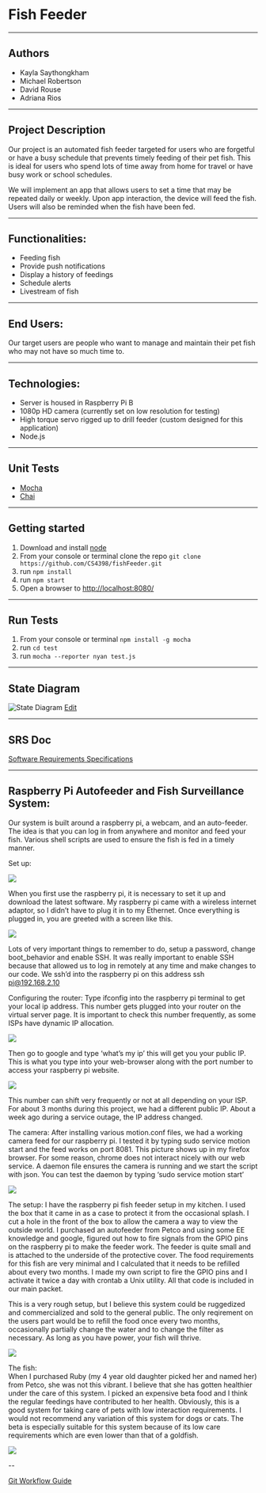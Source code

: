 # Fish Feeder

---

## Authors
- Kayla Saythongkham
- Michael Robertson
- David Rouse
- Adriana Rios

---

## Project Description
Our project is an automated fish feeder targeted for users who are forgetful or have a busy schedule that prevents timely feeding of their pet fish. This is ideal for users who spend lots of time away from home for travel or have busy work or school schedules. 

We will implement an app that allows users to set a time that may be repeated daily or weekly. Upon app interaction, the device will feed the fish. Users will also be reminded when the fish have been fed. 

--- 

## Functionalities:

- Feeding fish
- Provide push notifications
- Display a history of feedings
- Schedule alerts
- Livestream of fish

---

## End Users:

Our target users are people who want to manage and maintain their pet fish who may not have so much time to. 

---

## Technologies:

- Server is housed in Raspberry Pi B
- 1080p HD camera (currently set on low resolution for testing)
- High torque servo rigged up to drill feeder (custom designed for this application)
- Node.js

---

## Unit Tests

- [Mocha](https://mochajs.org/)
- [Chai](http://chaijs.com/api/bdd/)

---

## Getting started

1. Download and install [node](https://nodejs.org/en/)
2. From your console or terminal clone the repo `git clone https://github.com/CS4398/fishFeeder.git`
3. run `npm install`
4. run `npm start`
5. Open a browser to [http://localhost:8080/](http://localhost:8080/)

---

## Run Tests

1. From your console or terminal `npm install -g mocha`
2. run `cd test`
3. run `mocha --reporter nyan test.js`

---
## State Diagram

![State Diagram](https://github.com/CS4398/fishFeeder/blob/master/State%20Chart.png)
[Edit](https://www.draw.io/#HCS4398%2FfishFeeder%2Fmaster%2FState%20Chart.xml)

---

## SRS Doc

[Software Requirements Specifications](https://github.com/CS4398/fishFeeder/blob/master/SRSfr.docx%20(1).pdf)

---

## Raspberry Pi Autofeeder and Fish Surveillance System:

Our system is built around a raspberry pi, a webcam, and an auto-feeder.  The idea is that you can log in from anywhere and monitor and feed your fish.  Various shell scripts are used to ensure the fish is fed in a timely manner.  

Set up:

![](https://github.com/CS4398/fishFeeder/blob/master/Picture1.png)

When you first use the raspberry pi, it is necessary to set it up and download the latest software.  My raspberry pi came with a wireless internet adaptor, so I didn’t have to plug it in to my Ethernet.  Once everything is plugged in, you are greeted with a screen like this.  

![](https://github.com/CS4398/fishFeeder/blob/master/Picture2.png)

Lots of very important things to remember to do, setup a password, change boot_behavior and enable SSH.  It was really important to enable SSH because that allowed us to log in remotely at any time and make changes to our code.  We ssh’d into the raspberry pi on this address ssh pi@192.168.2.10
  

Configuring the router: 
Type ifconfig into the raspberry pi terminal to get your local ip address.  This number gets plugged into your router on the virtual server page.  It is important to check this number frequently, as some ISPs have dynamic IP allocation. 

![](https://github.com/CS4398/fishFeeder/blob/master/Picture3.png)

Then go to google and type ‘what’s my ip’ this will get you your public IP.  This is what you type into your web-browser along with the port number to access your raspberry pi website. 

![](https://github.com/CS4398/fishFeeder/blob/master/Picture4.png)

This number can shift very frequently or not at all depending on your ISP.  For about 3 months during this project, we had a different public IP.  About a week ago during a service outage, the IP address changed. 

The camera:
After installing various motion.conf files, we had a working camera feed for our raspberry pi.  I tested it by typing sudo service motion start and the feed works on port 8081.  This picture shows up in my firefox browser.  For some reason, chrome does not interact nicely with our web service.  A daemon file ensures the camera is running and we start the script with json.  You can test the daemon by typing ‘sudo service motion start’

![](https://github.com/CS4398/fishFeeder/blob/master/Picture5.png)

The setup:
I have the raspberry pi fish feeder setup in my kitchen.  I used the box that it came in as a case to protect it from the occasional splash.  I cut a hole in the front of the box to allow the camera a way to view the outside world.  I purchased an autofeeder from Petco and using some EE knowledge and google, figured out how to fire signals from the GPIO pins on the raspberry pi to make the feeder work.  The feeder is quite small and is attached to the underside of the protective cover.  The food requirements for this fish are very minimal and I calculated that it needs to be refilled about every two months. I made my own script to fire the GPIO pins and I activate it twice a day with crontab a Unix utility.  All that code is included in our main packet.  

This is a very rough setup, but I believe this system could be ruggedized and commercialized and sold to the general public.  The only reqirement on the users part would be to refill the food once every two months, occasionally partially change the water and to change the filter as necessary.  As long as you have power, your fish will thrive.  

![](https://github.com/CS4398/fishFeeder/blob/master/Picture6.png)

The fish:  
When I purchased Ruby (my 4 year old daughter picked her and named her) from Petco, she was not this vibrant.  I believe that she has gotten healthier under the care of this system.  I picked an expensive beta food and I think the regular feedings have contributed to her health.  Obviously, this is a good system for taking care of pets with low interaction requirements.  I would not recommend any variation of this system for dogs or cats.  The beta is especially suitable for this system because of its low care requirements which are even lower than that of a goldfish.        

![](https://github.com/CS4398/fishFeeder/blob/master/Picture7.png)

-- 

[Git Workflow Guide](https://github.com/CS4398/fishFeeder/wiki/Git-Workflow-Guide)

